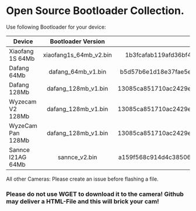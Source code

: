 # Open Source Bootloader Collection.

Use following Bootloader for your device:

| Device        | Bootloader Version           | MD5 of the file  |
| ------------- |:-------------:| -----:|
| Xiaofang 1S 64Mb    | xiaofang1s_64mb_v2.bin | 1b3fcafab119afd36bf4270c1d3c4da1 |
| Dafang 64Mb    |   dafang_64mb_v1.bin    | b5d57b6e1d18e37fae5ed07b0633c7cc   |
| Dafang 128Mb |  dafang_128mb_v1.bin     |    13085ca851710ac2429e3e95da0d849c |
| Wyzecam V2 128Mb |  dafang_128mb_v1.bin     |  13085ca851710ac2429e3e95da0d849c   |
| WyzeCam Pan 128Mb|  dafang_128mb_v1.bin     |    13085ca851710ac2429e3e95da0d849c |
| Sannce I21AG 64Mb |  sannce_v2.bin     |    a159f568c914d4c38506a7be642d488b |



All other Cameras: Please create an issue before flashing a file.


### Please do not use WGET to download it to the camera! Github may deliver a HTML-File and this will brick your cam! 